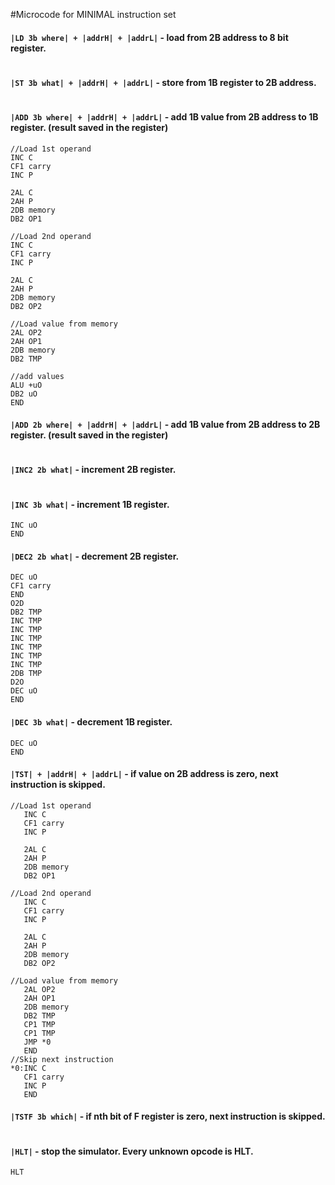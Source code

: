 #Microcode for MINIMAL instruction set

#### `|LD 3b where| + |addrH| + |addrL|` - load from 2B address to 8 bit register.

```
```

#### `|ST 3b what| + |addrH| + |addrL|` - store from 1B register to 2B address.

```
```

#### `|ADD 3b where| + |addrH| + |addrL|` - add 1B value from 2B address to 1B register. (result saved in the register)

```
//Load 1st operand
INC C
CF1 carry
INC P

2AL C
2AH P
2DB memory
DB2 OP1

//Load 2nd operand
INC C
CF1 carry
INC P

2AL C
2AH P
2DB memory
DB2 OP2

//Load value from memory
2AL OP2
2AH OP1
2DB memory
DB2 TMP

//add values
ALU +uO
DB2 uO
END
```

#### `|ADD 2b where| + |addrH| + |addrL|` - add 1B value from 2B address to 2B register. (result saved in the register)

```
```

#### `|INC2 2b what|` - increment 2B register.

```
```

#### `|INC 3b what|` - increment 1B register.

```
INC uO
END
```

#### `|DEC2 2b what|` - decrement 2B register.

```
DEC uO
CF1 carry
END
O2D 
DB2 TMP
INC TMP
INC TMP
INC TMP
INC TMP
INC TMP
INC TMP
2DB TMP
D2O
DEC uO
END
```

#### `|DEC 3b what|` - decrement 1B register.

```
DEC uO
END
```

#### `|TST| + |addrH| + |addrL|` - if value on 2B address is zero, next instruction is skipped.

```
//Load 1st operand
   INC C
   CF1 carry
   INC P
   
   2AL C
   2AH P
   2DB memory
   DB2 OP1
   
//Load 2nd operand
   INC C
   CF1 carry
   INC P
   
   2AL C
   2AH P
   2DB memory
   DB2 OP2

//Load value from memory
   2AL OP2
   2AH OP1
   2DB memory
   DB2 TMP
   CP1 TMP
   CP1 TMP
   JMP *0
   END
//Skip next instruction
*0:INC C
   CF1 carry
   INC P
   END
```

#### `|TSTF 3b which|` - if nth bit of F register is zero, next instruction is skipped.

```
```

#### `|HLT|` - stop the simulator. Every unknown opcode is HLT.

```
HLT
```

